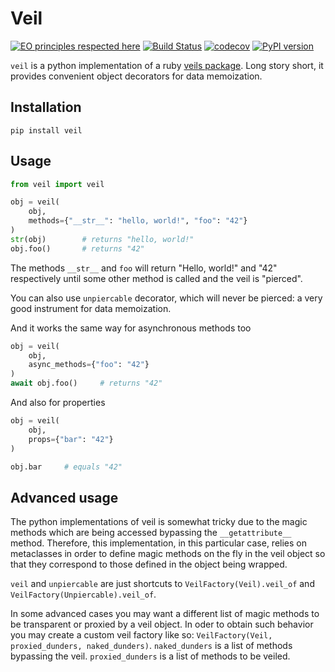 # Veil
[![EO principles respected here](https://www.elegantobjects.org/badge.svg)](https://www.elegantobjects.org)
[![Build Status](https://travis-ci.org/monomonedula/veil.svg?branch=main)](https://travis-ci.org/monomonedula/veil)
[![codecov](https://codecov.io/gh/monomonedula/veil/branch/main/graph/badge.svg)](https://codecov.io/gh/monomonedula/veil)
[![PyPI version](https://badge.fury.io/py/veil.svg)](https://badge.fury.io/py/veil)

`veil` is a python implementation of a ruby [veils package](https://github.com/yegor256/veils).
Long story short, it provides convenient object decorators for data memoization.



## Installation

`pip install veil`

## Usage


```python
from veil import veil

obj = veil(
    obj,
    methods={"__str__": "hello, world!", "foo": "42"}
)
str(obj)        # returns "hello, world!"
obj.foo()       # returns "42"
```

The methods `__str__` and `foo` will return "Hello, world!" and "42" respectively
until some other method is called and the veil is "pierced".

You can also use `unpiercable` decorator, which will never be pierced: a very good instrument for data memoization.

And it works the same way for asynchronous methods too

```python
obj = veil(
    obj,
    async_methods={"foo": "42"}
)
await obj.foo()     # returns "42"
```

And also for properties
```python
obj = veil(
    obj,
    props={"bar": "42"}
)

obj.bar     # equals "42"
```




## Advanced usage

The python implementations of veil is somewhat tricky due to the magic methods which
are being accessed bypassing the `__getattribute__` method.
Therefore, this implementation, in this particular case, relies on metaclasses in order to define magic methods on the fly in the veil object so that they correspond to those defined in the object being wrapped.

`veil` and `unpiercable` are just shortcuts to `VeilFactory(Veil).veil_of` and `VeilFactory(Unpiercable).veil_of`.

In some advanced cases you may want a different list of magic methods to be transparent or proxied by a veil object. In oder to obtain such behavior
you may create a custom veil factory like so: `VeilFactory(Veil, proxied_dunders, naked_dunders)`. 
`naked_dunders` is a list of methods bypassing the veil.
`proxied_dunders` is a list of methods to be veiled.

